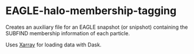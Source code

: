 # EAGLE-halo-membership-tagging
Creates an auxiliary file for an EAGLE snapshot (or snipshot) containing the SUBFIND membership information of each particle.

Uses [Xarray](https://docs.xarray.dev/en/stable/index.html) for loading data with Dask.
